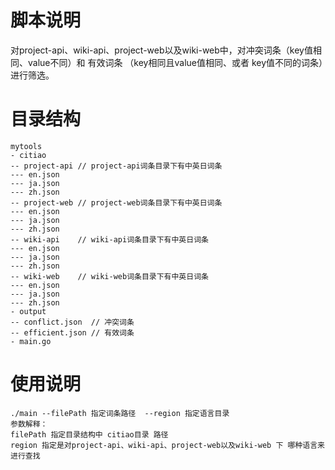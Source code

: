 # 脚本说明

对project-api、wiki-api、project-web以及wiki-web中，对冲突词条（key值相同、value不同）和 有效词条 （key相同且value值相同、或者 key值不同的词条）进行筛选。

# 目录结构

```shell
mytools
- citiao
-- project-api // project-api词条目录下有中英日词条
--- en.json
--- ja.json
--- zh.json
-- project-web // project-web词条目录下有中英日词条
--- en.json
--- ja.json
--- zh.json
-- wiki-api    // wiki-api词条目录下有中英日词条
--- en.json
--- ja.json
--- zh.json
-- wiki-web    // wiki-web词条目录下有中英日词条
--- en.json
--- ja.json
--- zh.json
- output
-- conflict.json  // 冲突词条
-- efficient.json // 有效词条
- main.go
```

# 使用说明

```
./main --filePath 指定词条路径  --region 指定语言目录
参数解释：
filePath 指定目录结构中 citiao目录 路径
region 指定是对project-api、wiki-api、project-web以及wiki-web 下 哪种语言来进行查找
```

